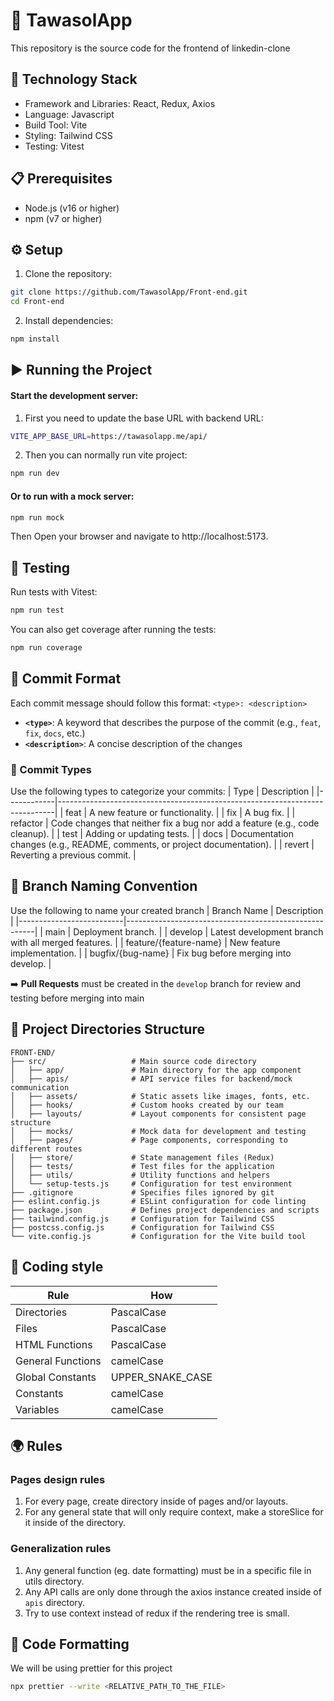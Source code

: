 # 🚀 TawasolApp

This repository is the source code for the frontend of linkedin-clone

## 🧰 Technology Stack

- Framework and Libraries: React, Redux, Axios
- Language: Javascript
- Build Tool: Vite
- Styling: Tailwind CSS
- Testing: Vitest

## 📋 Prerequisites

- Node.js (v16 or higher)
- npm (v7 or higher)

## ⚙️ Setup

1. Clone the repository:

```bash
git clone https://github.com/TawasolApp/Front-end.git
cd Front-end
```

2. Install dependencies:

```bash
npm install
```

## ▶️ Running the Project

#### Start the development server:

1. First you need to update the base URL with backend URL:

```bash
VITE_APP_BASE_URL=https://tawasolapp.me/api/
```

2. Then you can normally run vite project:

```bash
npm run dev
```

#### Or to run with a mock server:

```bash
npm run mock
```

Then Open your browser and navigate to http://localhost:5173.

## 🧪 Testing

Run tests with Vitest:

```bash
npm run test
```

You can also get coverage after running the tests:

```bash
npm run coverage
```

## 📝 Commit Format

Each commit message should follow this format:
`<type>: <description>`

- **`<type>`**: A keyword that describes the purpose of the commit (e.g., `feat`, `fix`, `docs`, etc.)
- **`<description>`**: A concise description of the changes

### 🔖 Commit Types

Use the following types to categorize your commits:
| Type | Description |
|------------|-----------------------------------------------------------------------------|
| feat | A new feature or functionality. |
| fix | A bug fix. |
| refactor | Code changes that neither fix a bug nor add a feature (e.g., code cleanup). |
| test | Adding or updating tests. |
| docs | Documentation changes (e.g., README, comments, or project documentation). |
| revert | Reverting a previous commit. |

## 🌳 Branch Naming Convention

Use the following to name your created branch
| Branch Name | Description |
|--------------------------|-------------------------------------------------------|
| main | Deployment branch. |
| develop | Latest development branch with all merged features. |
| feature/{feature-name} | New feature implementation. |
| bugfix/{bug-name} | Fix bug before merging into develop. |

➡️ **Pull Requests** must be created in the `develop` branch for review and testing before merging into main

## 📂 Project Directories Structure

```
FRONT-END/
├── src/                   # Main source code directory
│   ├── app/               # Main directory for the app component
│   ├── apis/              # API service files for backend/mock communication
│   ├── assets/            # Static assets like images, fonts, etc.
│   ├── hooks/             # Custom hooks created by our team
│   ├── layouts/           # Layout components for consistent page structure
│   ├── mocks/             # Mock data for development and testing
│   ├── pages/             # Page components, corresponding to different routes
│   ├── store/             # State management files (Redux)
│   ├── tests/             # Test files for the application
│   ├── utils/             # Utility functions and helpers
│   └── setup-tests.js     # Configuration for test environment
├── .gitignore             # Specifies files ignored by git
├── eslint.config.js       # ESLint configuration for code linting
├── package.json           # Defines project dependencies and scripts
├── tailwind.config.js     # Configuration for Tailwind CSS
├── postcss.config.js      # Configuration for Tailwind CSS
└── vite.config.js         # Configuration for the Vite build tool
```

## 📐 Coding style

| Rule              | How              |
| ----------------- | ---------------- |
| Directories       | PascalCase       |
| Files             | PascalCase       |
| HTML Functions    | PascalCase       |
| General Functions | camelCase        |
| Global Constants  | UPPER_SNAKE_CASE |
| Constants         | camelCase        |
| Variables         | camelCase        |

## 🌍 Rules

### Pages design rules

1. For every page, create directory inside of pages and/or layouts.
2. For any general state that will only require context, make a storeSlice for it inside of the directory.

### Generalization rules

1. Any general function (eg. date formatting) must be in a specific file in utils directory.
2. Any API calls are only done through the axios instance created inside of `apis` directory.
3. Try to use context instead of redux if the rendering tree is small.


## 🎯 Code Formatting

We will be using prettier for this project

```bash
npx prettier --write <RELATIVE_PATH_TO_THE_FILE>
```
